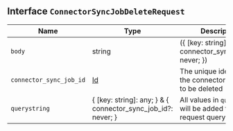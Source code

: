 ## Interface `ConnectorSyncJobDeleteRequest`

| Name | Type | Description |
| - | - | - |
| `body` | string | ({ [key: string]: any; } & { connector_sync_job_id?: never; }) | All values in `body` will be added to the request body. |
| `connector_sync_job_id` | [Id](./Id.md) | The unique identifier of the connector sync job to be deleted |
| `querystring` | { [key: string]: any; } & { connector_sync_job_id?: never; } | All values in `querystring` will be added to the request querystring. |
